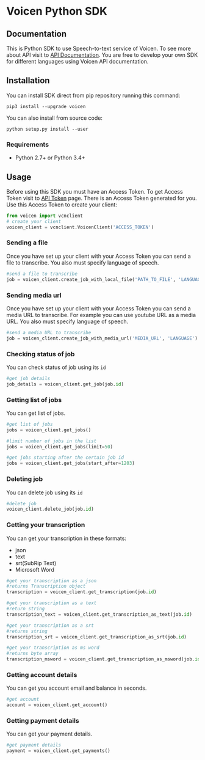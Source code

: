 # Voicen Python SDK

## Documentation

This is Python SDK to use Speech-to-text service of Voicen. To see more about
API visit to [API Documentation](https://voicen.com/en/api/). You are free to
develop your own SDK for different languages using Voicen API documentation.

## Installation

You can install SDK direct from pip repository running this command:

    pip3 install --upgrade voicen

You can also install from source code:

    python setup.py install --user

### Requirements

- Python 2.7+ or Python 3.4+

## Usage

Before using this SDK you must have an Access Token. To get Access Token visit
to [API Token](https://voicen.com/en/user/api/) page. There is an Access Token
generated for you. Use this Access Token to create your client:

```python
from voicen import vcnclient
# create your client
voicen_client = vcnclient.VoicenClient('ACCESS_TOKEN')
```

### Sending a file

Once you have set up your client with your Access Token you can send a file to
transcribe. You also must specify language of speech.

```python
#send a file to transcribe
job = voicen_client.create_job_with_local_file('PATH_TO_FILE', 'LANGUAGE')
```

### Sending media url

Once you have set up your client with your Access Token you can send a media URL
to transcribe. For example you can use youtube URL as a media URL. You also must
specify language of speech.

```python
#send a media URL to transcribe
job = voicen_client.create_job_with_media_url('MEDIA_URL', 'LANGUAGE')
```

### Checking status of job

You can check status of job using its `id`

```python
#get job details
job_details = voicen_client.get_job(job.id)
```

### Getting list of jobs

You can get list of jobs.

```python
#get list of jobs
jobs = voicen_client.get_jobs()

#limit number of jobs in the list
jobs = voicen_client.get_jobs(limit=50)

#get jobs starting after the certain job id
jobs = voicen_client.get_jobs(start_after=1203)
```

### Deleting job

You can delete job using its `id`

```python
#delete job
voicen_client.delete_job(job.id)
```

### Getting your transcription

You can get your transcription in these formats:

- json
- text
- srt(SubRip Text)
- Microsoft Word

```python
#get your transcription as a json
#returns Transcription object
transcription = voicen_client.get_transcription(job.id)

#get your transcription as a text
#return string
transcription_text = voicen_client.get_transcription_as_text(job.id)

#get your transcription as a srt
#returns string
transcription_srt = voicen_client.get_transcription_as_srt(job.id)

#get your transcription as ms word
#returns byte array
transcription_msword = voicen_client.get_transcription_as_msword(job.id)
```

### Getting account details

You can get you account email and balance in seconds.

```python
#get account
account = voicen_client.get_account()
```

### Getting payment details

You can get your payment details.

```python
#get payment details
payment = voicen_client.get_payments()
```
